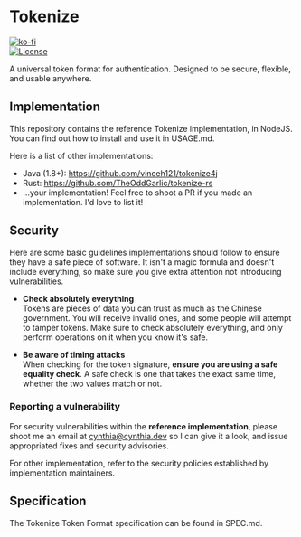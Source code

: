 # Tokenize
[![ko-fi](https://www.ko-fi.com/img/githubbutton_sm.svg)](https://ko-fi.com/G2G71TSDF)<br>
[![License](https://img.shields.io/github/license/cyyynthia/tokenize.svg?style=flat-square)](https://github.com/cyyynthia/tokenize/blob/master/LICENSE)

A universal token format for authentication. Designed to be secure, flexible, and usable anywhere.

## Implementation
This repository contains the reference Tokenize implementation, in NodeJS. You can find out how to install and use it
in USAGE.md.

Here is a list of other implementations:
 - Java (1.8+): https://github.com/vinceh121/tokenize4j
 - Rust: https://github.com/TheOddGarlic/tokenize-rs
 - ...your implementation! Feel free to shoot a PR if you made an implementation. I'd love to list it!

## Security
Here are some basic guidelines implementations should follow to ensure they have a safe piece of software. It isn't
a magic formula and doesn't include everything, so make sure you give extra attention not introducing vulnerabilities.

 - **Check absolutely everything**<br>
   Tokens are pieces of data you can trust as much as the Chinese government. You will receive invalid ones, and some
   people will attempt to tamper tokens. Make sure to check absolutely everything, and only perform operations on it
   when you know it's safe.

 - **Be aware of timing attacks**<br>
   When checking for the token signature, **ensure you are using a safe equality check**. A safe check is one that
   takes the exact same time, whether the two values match or not.

### Reporting a vulnerability
For security vulnerabilities within the **reference implementation**, please shoot me an email at cynthia@cynthia.dev
so I can give it a look, and issue appropriated fixes and security advisories.

For other implementation, refer to the security policies established by implementation maintainers.

## Specification
The Tokenize Token Format specification can be found in SPEC.md.
